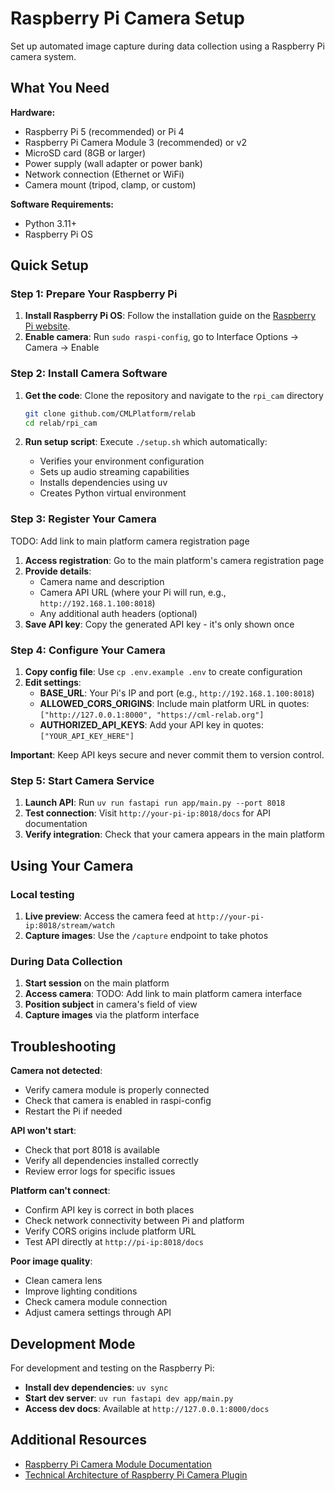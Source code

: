 # Raspberry Pi Camera Setup

Set up automated image capture during data collection using a Raspberry Pi camera system.

## What You Need

**Hardware:**

- Raspberry Pi 5 (recommended) or Pi 4
- Raspberry Pi Camera Module 3 (recommended) or v2
- MicroSD card (8GB or larger)
- Power supply (wall adapter or power bank)
- Network connection (Ethernet or WiFi)
- Camera mount (tripod, clamp, or custom)

**Software Requirements:**

- Python 3.11+
- Raspberry Pi OS

## Quick Setup

### Step 1: Prepare Your Raspberry Pi

1. **Install Raspberry Pi OS**: Follow the installation guide on the [Raspberry Pi website](https://www.raspberrypi.com/documentation/computers/getting-started.html).
1. **Enable camera**: Run `sudo raspi-config`, go to Interface Options → Camera → Enable

### Step 2: Install Camera Software

1. **Get the code**: Clone the repository and navigate to the `rpi_cam` directory

   ```bash
   git clone github.com/CMLPlatform/relab
   cd relab/rpi_cam
   ```

1. **Run setup script**: Execute `./setup.sh` which automatically:

   - Verifies your environment configuration
   - Sets up audio streaming capabilities
   - Installs dependencies using uv
   - Creates Python virtual environment

### Step 3: Register Your Camera

TODO: Add link to main platform camera registration page

1. **Access registration**: Go to the main platform's camera registration page
1. **Provide details**:
   - Camera name and description
   - Camera API URL (where your Pi will run, e.g., `http://192.168.1.100:8018`)
   - Any additional auth headers (optional)
1. **Save API key**: Copy the generated API key - it's only shown once

### Step 4: Configure Your Camera

1. **Copy config file**: Use `cp .env.example .env` to create configuration
1. **Edit settings**:
   - **BASE_URL**: Your Pi's IP and port (e.g., `http://192.168.1.100:8018`)
   - **ALLOWED_CORS_ORIGINS**: Include main platform URL in quotes: `["http://127.0.0.1:8000", "https://cml-relab.org"]`
   - **AUTHORIZED_API_KEYS**: Add your API key in quotes: `["YOUR_API_KEY_HERE"]`

**Important**: Keep API keys secure and never commit them to version control.

### Step 5: Start Camera Service

1. **Launch API**: Run `uv run fastapi run app/main.py --port 8018`
1. **Test connection**: Visit `http://your-pi-ip:8018/docs` for API documentation
1. **Verify integration**: Check that your camera appears in the main platform

## Using Your Camera

### Local testing

1. **Live preview**: Access the camera feed at `http://your-pi-ip:8018/stream/watch`
1. **Capture images**: Use the `/capture` endpoint to take photos

### During Data Collection

1. **Start session** on the main platform
1. **Access camera**: TODO: Add link to main platform camera interface
1. **Position subject** in camera's field of view
1. **Capture images** via the platform interface

## Troubleshooting

**Camera not detected**:

- Verify camera module is properly connected
- Check that camera is enabled in raspi-config
- Restart the Pi if needed

**API won't start**:

- Check that port 8018 is available
- Verify all dependencies installed correctly
- Review error logs for specific issues

**Platform can't connect**:

- Confirm API key is correct in both places
- Check network connectivity between Pi and platform
- Verify CORS origins include platform URL
- Test API directly at `http://pi-ip:8018/docs`

**Poor image quality**:

- Clean camera lens
- Improve lighting conditions
- Check camera module connection
- Adjust camera settings through API

## Development Mode

For development and testing on the Raspberry Pi:

- **Install dev dependencies**: `uv sync`
- **Start dev server**: `uv run fastapi dev app/main.py`
- **Access dev docs**: Available at `http://127.0.0.1:8000/docs`

## Additional Resources

- [Raspberry Pi Camera Module Documentation](https://www.raspberrypi.com/documentation/accessories/camera.html)
- [Technical Architecture of Raspberry Pi Camera Plugin](../architecture/rpi-cam.md)
